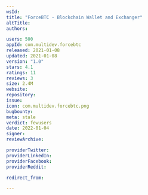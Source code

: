 ```yaml
---
wsId: 
title: "ForceBTC - Blockchain Wallet and Exchanger"
altTitle: 
authors:

users: 500
appId: com.multidev.forcebtc
released: 2021-01-08
updated: 2021-01-08
version: "1.0"
stars: 4.1
ratings: 11
reviews: 3
size: 2.4M
website: 
repository: 
issue: 
icon: com.multidev.forcebtc.png
bugbounty: 
meta: stale
verdict: fewusers
date: 2022-01-04
signer: 
reviewArchive:

providerTwitter: 
providerLinkedIn: 
providerFacebook: 
providerReddit: 

redirect_from:

---
```


